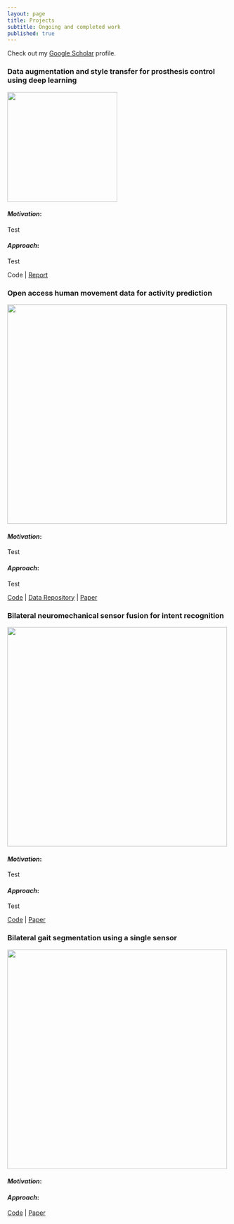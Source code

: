 ```yaml
---
layout: page
title: Projects
subtitle: Ongoing and completed work
published: true
---
```

Check out my [Google Scholar](https://scholar.google.com/citations?user=t1hINkMAAAAJ&hl=en) profile.

### **Data augmentation and style transfer for prosthesis control using deep learning** 
<img style="float: center;" src="http://brianhhu.github.io/img/Fig_BIAS.png" width="250">

#### *Motivation*:
Test
#### *Approach*:
Test

Code | [Report](http://brianhhu.github.io/files/Hu_BIAS_Report.pdf)

### **Open access human movement data for activity prediction**
<img style="float: center;" src="http://blair-hu.github.io/img/OpenSourceDataset1.jpg" width="500">

#### *Motivation*: 
Test
#### *Approach*:
Test

[Code](https://github.com/blair-hu/OS-Data) | [Data Repository](https://doi.org/10.6084/m9.figshare.5362627) | [Paper](http://blair-hu.github.io/files/BHu_OpenSourceDataset_Frontiers2018.pdf)

### **Bilateral neuromechanical sensor fusion for intent recognition**
<img style="float: center;" src="http://blair-hu.github.io/img/BilateralIntentRecognition1.jpg" width="500">

#### *Motivation*:
Test
#### *Approach*:
Test 

[Code](https://github.com/blair-hu/Bilateral-IR) | [Paper](http://blair-hu.github.io/files/BHu_BilateralIntentRecognition_Frontiers2018.pdf)

### **Bilateral gait segmentation using a single sensor**
<img style="float: center;" src="http://blair-hu.github.io/img/BilateralGaitSegmentation2.png" width="500">

#### *Motivation*:

#### *Approach*:

[Code](https://github.com/blair-hu/Bilateral-GS) | [Paper](http://blair-hu.github.io/files/BHu_BilateralGaitSegmentation_BioRob2018.pdf)
